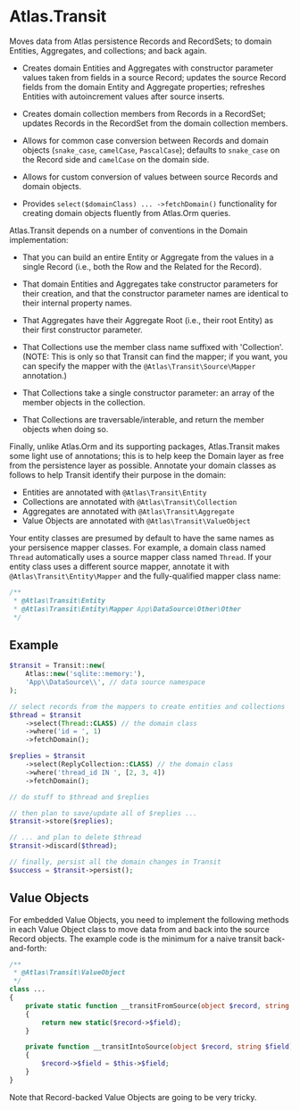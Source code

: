 # Atlas.Transit

Moves data from Atlas persistence Records and RecordSets; to domain Entities,
Aggregates, and collections; and back again.

- Creates domain Entities and Aggregates with constructor parameter values taken
  from fields in a source Record; updates the source Record fields from the
  domain Entity and Aggregate properties; refreshes Entities with autoincrement
  values after source inserts.

- Creates domain collection members from Records in a RecordSet; updates Records
  in the RecordSet from the domain collection members.

- Allows for common case conversion between Records and domain objects
  (`snake_case`, `camelCase`, `PascalCase`); defaults to `snake_case` on the
  Record side and `camelCase` on the domain side.

- Allows for custom conversion of values between source Records and domain
  objects.

- Provides `select($domainClass) ... ->fetchDomain()` functionality for creating
  domain objects fluently from Atlas.Orm queries.

Atlas.Transit depends on a number of conventions in the Domain implementation:

- That you can build an entire Entity or Aggregate from the values in a
  single Record (i.e., both the Row and the Related for the Record).

- That domain Entities and Aggregates take constructor parameters for their
  creation, and that the constructor parameter names are identical to their
  internal property names.

- That Aggregates have their Aggregate Root (i.e., their root Entity) as their
  first constructor parameter.

- That Collections use the member class name suffixed with 'Collection'.
  (NOTE: This is only so that Transit can find the mapper; if you want, you
  can specify the mapper with the `@Atlas\Transit\Source\Mapper` annotation.)

- That Collections take a single constructor parameter: an array of the member
  objects in the collection.

- That Collections are traversable/interable, and return the member objects when
  doing so.

Finally, unlike Atlas.Orm and its supporting packages, Atlas.Transit makes
some light use of annotations; this is to help keep the Domain layer as free
from the persistence layer as possible. Annotate your domain classes as follows
to help Transit identify their purpose in the domain:

- Entities are annotated with `@Atlas\Transit\Entity`
- Collections are annotated with `@Atlas\Transit\Collection`
- Aggregates are annotated with `@Atlas\Transit\Aggregate`
- Value Objects are annotated with `@Atlas\Transit\ValueObject`

Your entity classes are presumed by default to have the same names as your
persisence mapper classes. For example, a domain class named `Thread`
automatically uses a source mapper class named `Thread`. If your entity class
uses a different source mapper, annotate it with `@Atlas\Transit\Entity\Mapper`
and the fully-qualified mapper class name:

```php
/**
 * @Atlas\Transit\Entity
 * @Atlas\Transit\Entity\Mapper App\DataSource\Other\Other
 */
```

## Example

```php
$transit = Transit::new(
    Atlas::new('sqlite::memory:'),
    'App\\DataSource\\', // data source namespace
);

// select records from the mappers to create entities and collections
$thread = $transit
    ->select(Thread::CLASS) // the domain class
    ->where('id = ', 1)
    ->fetchDomain();

$replies = $transit
    ->select(ReplyCollection::CLASS) // the domain class
    ->where('thread_id IN ', [2, 3, 4])
    ->fetchDomain();

// do stuff to $thread and $replies

// then plan to save/update all of $replies ...
$transit->store($replies);

// ... and plan to delete $thread
$transit->discard($thread);

// finally, persist all the domain changes in Transit
$success = $transit->persist();
```

## Value Objects

For embedded Value Objects, you need to implement the following methods in each
Value Object class to move data from and back into the source Record objects.
The example code is the minimum for a naive transit back-and-forth:

```php
/**
 * @Atlas\Transit\ValueObject
 */
class ...
{
    private static function __transitFromSource(object $record, string $field)
    {
        return new static($record->$field);
    }

    private function __transitIntoSource(object $record, string $field)
    {
        $record->$field = $this->$field;
    }
}
```

Note that Record-backed Value Objects are going to be very tricky.
